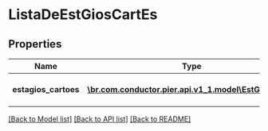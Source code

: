 # ListaDeEstGiosCartEs

## Properties
Name | Type | Description | Notes
------------ | ------------- | ------------- | -------------
**estagios_cartoes** | [**\br.com.conductor.pier.api.v1_1.model\EstGioCartO[]**](EstGioCartO.md) | Lista de est\u00C3\u00A1gios cart\u00C3\u00B5es | [optional] 

[[Back to Model list]](../README.md#documentation-for-models) [[Back to API list]](../README.md#documentation-for-api-endpoints) [[Back to README]](../README.md)


